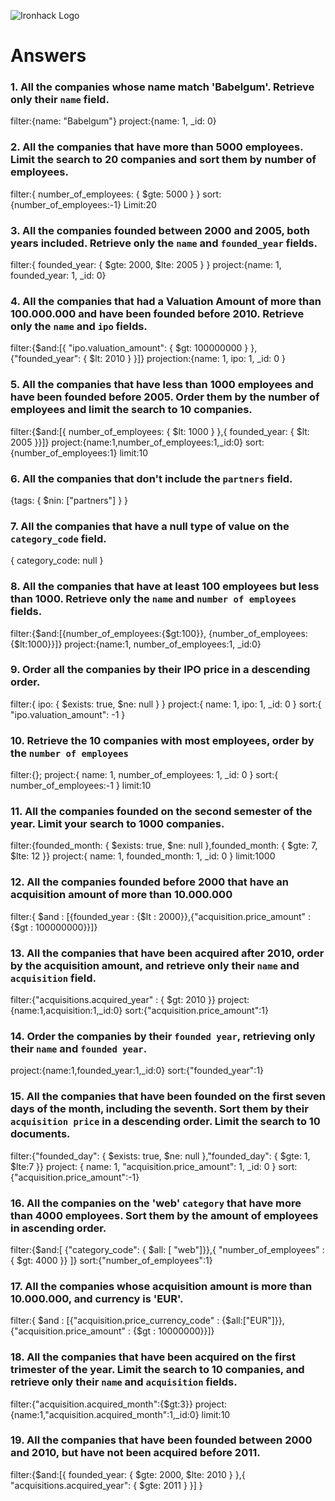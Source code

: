![Ironhack Logo](https://i.imgur.com/1QgrNNw.png)

# Answers

### 1. All the companies whose name match 'Babelgum'. Retrieve only their `name` field.

filter:{name: "Babelgum"}
project:{name: 1, _id: 0}


### 2. All the companies that have more than 5000 employees. Limit the search to 20 companies and sort them by **number of employees**.

filter:{ number_of_employees: { $gte: 5000 } }
sort: {number_of_employees:-1}
Limit:20

### 3. All the companies founded between 2000 and 2005, both years included. Retrieve only the `name` and `founded_year` fields.
filter:{ founded_year: { $gte: 2000, $lte: 2005 } }
project:{name: 1, founded_year: 1, _id: 0}



### 4. All the companies that had a Valuation Amount of more than 100.000.000 and have been founded before 2010. Retrieve only the `name` and `ipo` fields.

filter:{$and:[{ "ipo.valuation_amount": { $gt: 100000000 } }, {"founded_year": { $lt: 2010 } }]}
projection:{name: 1, ipo: 1, _id: 0 }

### 5. All the companies that have less than 1000 employees and have been founded before 2005. Order them by the number of employees and limit the search to 10 companies.

 filter:{$and:[{ number_of_employees: { $lt: 1000 } },{ founded_year: { $lt: 2005 }}]}
 project:{name:1,number_of_employees:1,_id:0}
 sort:{number_of_employees:1}
 limit:10


### 6. All the companies that don't include the `partners` field.

{tags: { $nin: ["partners"] } }

### 7. All the companies that have a null type of value on the `category_code` field.

{ category_code: null }

### 8. All the companies that have at least 100 employees but less than 1000. Retrieve only the `name` and `number of employees` fields.
filter:{$and:[{number_of_employees:{$gt:100}}, {number_of_employees:{$lt:1000}}]}
project:{name:1, number_of_employees:1, _id:0}


### 9. Order all the companies by their IPO price in a descending order.

filter:{ ipo: { $exists: true, $ne: null } }
project:{ name: 1, ipo: 1, _id: 0 }
sort:{ "ipo.valuation_amount": -1 }

### 10. Retrieve the 10 companies with most employees, order by the `number of employees`

filter:{};
project:{ name: 1, number_of_employees: 1, _id: 0 }
sort:{ number_of_employees:-1 }
limit:10

### 11. All the companies founded on the second semester of the year. Limit your search to 1000 companies.

filter:{founded_month: { $exists: true, $ne: null },founded_month: { $gte: 7, $lte: 12 }}
project:{ name: 1, founded_month: 1, _id: 0 }
limit:1000

### 12. All the companies founded before 2000 that have an acquisition amount of more than 10.000.000

filter:{ $and : [{founded_year : {$lt : 2000}},{"acquisition.price_amount" : {$gt : 100000000}}]}

### 13. All the companies that have been acquired after 2010, order by the acquisition amount, and retrieve only their `name` and `acquisition` field.

filter:{"acquisitions.acquired_year" : { $gt: 2010 }}
project:{name:1,acquisition:1,_id:0}
sort:{"acquisition.price_amount":1}

### 14. Order the companies by their `founded year`, retrieving only their `name` and `founded year`.

project:{name:1,founded_year:1,_id:0}
sort:{"founded_year":1}

### 15. All the companies that have been founded on the first seven days of the month, including the seventh. Sort them by their `acquisition price` in a descending order. Limit the search to 10 documents.

filter:{"founded_day": { $exists: true, $ne: null },"founded_day": { $gte: 1, $lte:7 }}
project:  { name: 1, "acquisition.price_amount": 1, _id: 0 } 
sort:{"acquisition.price_amount":-1}

### 16. All the companies on the 'web' `category` that have more than 4000 employees. Sort them by the amount of employees in ascending order.

filter:{$and:[ {"category_code": { $all: [ "web"]}},{ "number_of_employees" : { $gt: 4000 }} ]}
sort:{"number_of_employees":1}

### 17. All the companies whose acquisition amount is more than 10.000.000, and currency is 'EUR'.

filter:{ $and : [{"acquisition.price_currency_code" : {$all:["EUR"]}},{"acquisition.price_amount" : {$gt : 10000000}}]}

### 18. All the companies that have been acquired on the first trimester of the year. Limit the search to 10 companies, and retrieve only their `name` and `acquisition` fields.

filter:{"acquisition.acquired_month":{$gt:3}}
project:{name:1,"acquisition.acquired_month":1,_id:0}
limit:10

### 19. All the companies that have been founded between 2000 and 2010, but have not been acquired before 2011.

filter:{$and:[{ founded_year: { $gte: 2000, $lte: 2010 } },{ "acquisitions.acquired_year": { $gte: 2011 } }]
}
